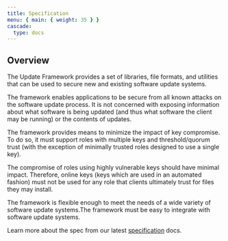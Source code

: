 ```yaml
---
title: Specification
menu: { main: { weight: 35 } }
cascade:
  type: docs
---
```


## Overview

The Update Framework provides a set of libraries, file formats, and utilities
that can be used to secure new and existing software update systems.

The framework enables applications to be secure from all known attacks on the
software update process. It is not concerned with exposing information about
what software is being updated (and thus what software the client may be
running) or the contents of updates.

The framework provides means to minimize the impact of key compromise. To do so,
it must support roles with multiple keys and threshold/quorum trust (with the
exception of minimally trusted roles designed to use a single key).

The compromise of roles using highly vulnerable keys should have minimal impact.
Therefore, online keys (keys which are used in an automated fashion) must not be
used for any role that clients ultimately trust for files they may install.

The framework is flexible enough to meet the needs of a wide variety of software
update systems.The framework must be easy to integrate with software update
systems.

Learn more about the spec from our latest
[specification](https://theupdateframework.github.io/specification/latest/)
docs.
